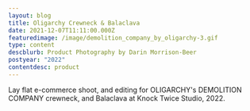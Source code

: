 ```yaml
---
layout: blog
title: Oligarchy Crewneck & Balaclava
date: 2021-12-07T11:11:00.000Z
featuredimage: /image/demolition_company_by_oligarchy-3.gif
type: content
descblurb: Product Photography by Darin Morrison-Beer
postyear: "2022"
contentdesc: product
---
```

Lay flat e-commerce shoot, and editing for OLIGARCHY's DEMOLITION COMPANY crewneck, and Balaclava at Knock Twice Studio, 2022.
